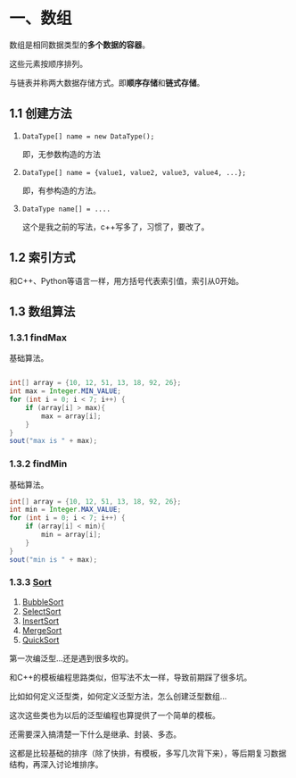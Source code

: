 # 一、数组

数组是相同数据类型的**多个数据的容器**。

这些元素按顺序排列。

与链表并称两大数据存储方式。即**顺序存储**和**链式存储**。

## 1.1 创建方法

1. `DataType[] name = new DataType();`
   
    即，无参数构造的方法
   
2. `DataType[] name = {value1, value2, value3, value4, ...};`

    即，有参构造的方法。
   
3. `DataType name[] = ....`

   这个是我之前的写法，c++写多了，习惯了，要改了。

## 1.2 索引方式

和C++、Python等语言一样，用方括号代表索引值，索引从0开始。

## 1.3 数组算法

### 1.3.1 findMax

基础算法。
```java

int[] array = {10, 12, 51, 13, 18, 92, 26};
int max = Integer.MIN_VALUE;
for (int i = 0; i < 7; i++) {
    if (array[i] > max){
        max = array[i];
    }
}
sout("max is " + max);
```

### 1.3.2 findMin

基础算法。
```java
int[] array = {10, 12, 51, 13, 18, 92, 26};
int min = Integer.MAX_VALUE;
for (int i = 0; i < 7; i++) {
    if (array[i] < min){
        min = array[i];
    }
}
sout("min is " + max);
```

### 1.3.3 [Sort](../10-sort/test/MyTest.java)

1. [BubbleSort](../10-sort/src/sample/java/BubbleSort.java)
2. [SelectSort](../10-sort/src/sample/java/SelectSort.java)
3. [InsertSort](../10-sort/src/sample/java/InsertSort.java)
4. [MergeSort](../10-sort/src/sample/java/MergeSort.java)
5. [QuickSort](../10-sort/src/sample/java/QuickSort.java)
   
第一次编泛型...还是遇到很多坎的。

和C++的模板编程思路类似，但写法不太一样，导致前期踩了很多坑。

比如如何定义泛型类，如何定义泛型方法，怎么创建泛型数组...

这次这些类也为以后的泛型编程也算提供了一个简单的模板。

还需要深入搞清楚一下什么是继承、封装、多态。

这都是比较基础的排序（除了快排，有模板，多写几次背下来），等后期复习数据结构，再深入讨论堆排序。


